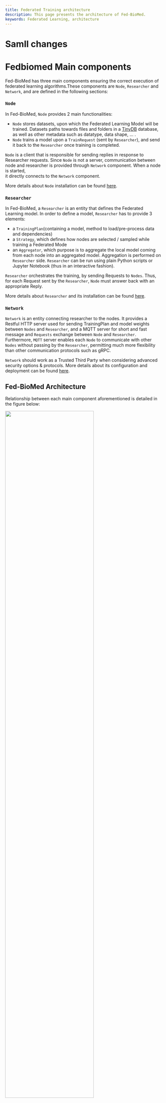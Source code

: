 ```yaml
---
title: Federated Training architecture
description: This page presents the architecture of Fed-BioMed.
keywords: Federated Learning, architecture
---
```

# Samll changes

# Fedbiomed Main components

Fed-BioMed has three main components ensuring the correct execution of federated learning algorithms.These components 
are `Node`, `Researcher` and `Network`, and are defined in the following sections:

### `Node`

In Fed-BioMed, `Node` provides 2 main functionalities: 

 - `Node` stores datasets, upon which the Federated Learning Model will be trained. Datasets paths towards files and folders in a [TinyDB](https://tinydb.readthedocs.io/en/latest/) database, as well as other metadata such as datatype, data shape, ... .
 - `Node` trains a model upon a `TrainRequest` (sent by `Researcher`), and send it back to the `Researcher` once training is completed.
 
`Node` is a client that is responsible for sending replies in response to Researcher requests. Since `Node` is not a 
server, communication between node and researcher is provided through `Network` component. When a node is started,  
it directly connects to the `Network` component.

More details about `Node` installation can be found [here](./../user-guide/nodes/configuring-nodes.md).

### `Researcher`

In Fed-BioMed, a `Researcher` is an entity that defines the Federated Learning model. In order to define a model, `Researcher` has to provide 3 elements:

- a `TrainingPlan`(containing a model, method to load/pre-process data and dependencies)
- a `Strategy`, which defines how nodes are selected / sampled while training a Federated Mode
- an `Aggregator`, which purpose is to aggregate the local model coming from each node into an aggregated model. Aggregation is performed on `Researcher` side. `Researcher` can be run using plain Python scripts or Jupyter Notebook (thus in an interactive fashion).

`Researcher` orchestrates the training, by sending Requests to `Nodes`. Thus, for each Request sent by the `Researcher`, 
`Node` must answer back with an appropriate Reply.

More details about `Researcher` and its installation can be found [here](./../user-guide/researcher/aggregation.md).

### `Network`

`Network` is an entity connecting researcher to the nodes. It provides a Restful HTTP server used for sending TrainingPlan 
and model weights between `Nodes` and `Researcher`, and a MQTT server for short and fast message and `Requests` exchange 
between `Node` and `Researcher`. Furthermore, `MQTT` server enables each `Node` to communicate with other `Nodes` 
without passing by the `Researcher`, permitting much more flexibility than other communication protocols such as gRPC. 

`Network` should work as a Trusted Third Party when considering advanced security options & protocols. More details about its configuration and deployment can be found [here](./../tutorials/installation/1-setting-up-environment.md).

## Fed-BioMed Architecture

Relationship between each main component aforementioned is detailed in the figure below:

<div class="img-content centered">
    <img src="/assets/img/diagrams/fedbiomed_architecture.jpg" width="75%" height="75%"></img>
    <figcaption>
        Fed-BioMed Architecture, with three main components: Nodes; containing datasets to be used for training models, 
        Researcher; running the training of the model and Network; connecting Nodes to Researcher.
    </figcaption>
</div>

As shown in the diagram, `Network` is a central component in Fed-BioMed, that links `Nodes` to `Researcher`, and ensures 
message and files delivery. `Nodes` are in charge of running the model sent by the `Researcher`, and send the resulting 
trained model to the `Researcher`. Large files such as TrainingPlan and model parameters are exchanged over a Restful 
HTTP server whereas messages, Requests and Replies are sent through a MQTT server.

## `Network` configuration

For information on how to configure `Network`, 
please [follow `Network` configuration steps](./../tutorials/installation/1-setting-up-environment.md)

## `Node` configuration

For information on how to configure `Node`, 
please [follow `Node` configuration steps](./../user-guide/nodes/configuring-nodes.md)

## `Researcher` configuration

For information on how to configure `Researcher`, 
please [follow `Researcher` configuration steps](./../user-guide/researcher/aggregation.md)

